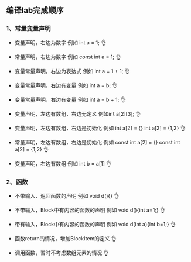 ## 编译lab完成顺序



### 1、常量变量声明

- 变量声明，右边为数字    例如 int a = 1;      👌

- 常量声明，右边为数字    例如 const int a = 1;     👌

- 变量常量声明，右边为表达式    例如 int a = 1 + 1;    👌

- 变量常量声明，右边有变量 例如 int a = b;     👌

- 变量常量声明，右边有变量 例如 int a = b + 1;   👌

- 变量声明，左边有数组，右边无定义 例如int a\[2\]\[3\];  👌

- 变量声明，左边有数组，右边是初始化 例如 int a[2] = {}  int a[2] = {1,2} 👌

- 常量声明，左边有数组，右边是初始化 例如 const int a[2] = {}  const int a[2] = {1,2}  👌

- 变量声明，右边有数组 例如 int b = a\[1\]    👌


### 2、函数

- 不带输入、返回函数的声明  例如 void d(){}  👌

- 不带输入，Block中有内容的函数的声明 例如 void d(){int a=1;}    👌

- 带有输入，Block中有内容的函数的声明 例如 void d(int a){int b=1;}    👌

- 函数return的情况，增加BlockItem的定义   👌

- 调用函数，暂时不考虑数组元素的情况    👌


